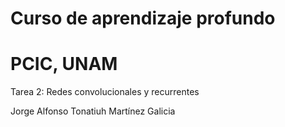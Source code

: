 # Curso de aprendizaje profundo

# PCIC, UNAM

Tarea 2: Redes convolucionales y recurrentes

Jorge Alfonso Tonatiuh Martínez Galicia

